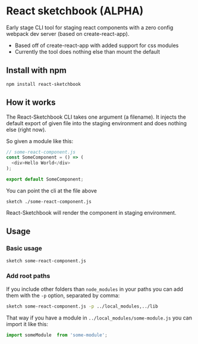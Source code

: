 # React sketchbook (ALPHA)

Early stage CLI tool for staging react components with a zero config webpack dev server (based on create-react-app).

- Based off of create-react-app with added support for css modules
- Currently the tool does nothing else than mount the default 

## Install with npm
```
npm install react-sketchbook 
```

## How it works
The React-Sketchbook CLI takes one argument (a filename). It injects the default export of given file into the staging environment and does nothing else (right now).

So given a module like this:

```js
// some-react-component.js
const SomeComponent = () => (
  <div>Hello World</div>
);

export default SomeComponent;
```

You can point the cli at the file above 
```
sketch ./some-react-component.js
```

React-Sketchbook will render the component in staging environment.

## Usage

### Basic usage
```sh
sketch some-react-component.js
```

### Add root paths

If you include other folders than `node_modules` in your paths you can add them with the `-p` option, separated by comma:

```sh
sketch some-react-component.js -p ../local_modules,../lib
```

That way if you have a module in `../local_modules/some-module.js` you can import it like this:

```js
import someModule  from 'some-module';
```



